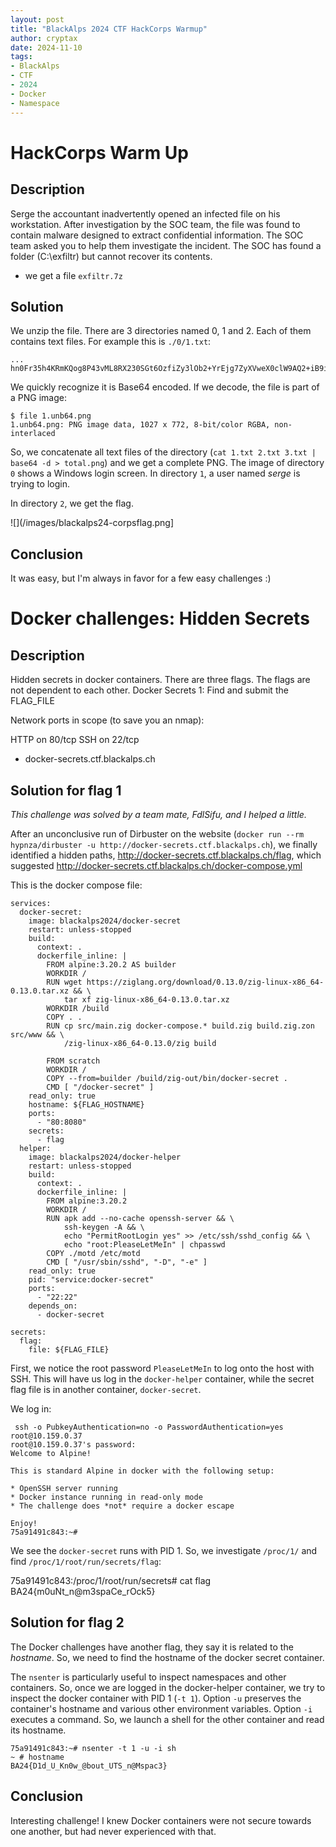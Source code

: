 ```yaml
---
layout: post
title: "BlackAlps 2024 CTF HackCorps Warmup"
author: cryptax
date: 2024-11-10
tags:
- BlackAlps
- CTF
- 2024
- Docker
- Namespace
---
```


# HackCorps Warm Up

## Description

Serge the accountant inadvertently opened an infected file on his workstation. After investigation by the SOC team, the file was found to contain malware designed to extract confidential information. The SOC team asked you to help them investigate the incident. The SOC has found a folder (C:\exfiltr) but cannot recover its contents.

+ we get a file `exfiltr.7z`

## Solution

We unzip the file. There are 3 directories named 0, 1 and 2. Each of them contains text files.
For example this is `./0/1.txt`:

```
...
hn0Fr35h4KRmKQog8P43vML8RX230SGt6OzfiZy3lOb2+YrEjg7ZyXVweX0clW9AQ2+iB9iKUuWXkXO/Gbf/s/xhfaq8kkdN157FBk2z0ux/vYdAN9E+8LTvSdri2+yrXZQwG/M5neh6fJUQV54TH54alkLv0SGGijbFvQQvbJQNO89UjRBR3JbPJ22/kdHuD70e/ugQGufFK0vtGVrIDV79KR2sqfwQP3Jj06wa8e5Ts1/YoPginX8k4BjsEPfO253/xg1607uw9dXre131SU17W+uoaf7nfLah4WfPJUQJd6yYl6waH/6uYrTH3WNt3lvo8E3
```

We quickly recognize it is Base64 encoded. If we decode, the file is part of a PNG image:

```
$ file 1.unb64.png 
1.unb64.png: PNG image data, 1027 x 772, 8-bit/color RGBA, non-interlaced
```

So, we concatenate all text files of the directory (`cat 1.txt 2.txt 3.txt | base64 -d > total.png`) and we get a complete PNG. The image of directory `0` shows a Windows login screen.
In directory `1`, a user named *serge* is trying to login.

In directory `2`, we get the flag.

![](/images/blackalps24-corpsflag.png]

## Conclusion

It was easy, but I'm always in favor for a few easy challenges :)

# Docker challenges: Hidden Secrets

## Description

Hidden secrets in docker containers. There are three flags. The flags are not dependent to each other. Docker Secrets 1: Find and submit the FLAG_FILE

Network ports in scope (to save you an nmap):

HTTP on 80/tcp
SSH on 22/tcp

- docker-secrets.ctf.blackalps.ch

## Solution for flag 1

*This challenge was solved by a team mate, FdlSifu, and I helped a little.*

After an unconclusive run of Dirbuster on the website (`docker run --rm hypnza/dirbuster -u http://docker-secrets.ctf.blackalps.ch`), we finally identified a hidden paths, http://docker-secrets.ctf.blackalps.ch/flag, which suggested http://docker-secrets.ctf.blackalps.ch/docker-compose.yml

This is the docker compose file:

```
services:
  docker-secret:
    image: blackalps2024/docker-secret
    restart: unless-stopped
    build: 
      context: .
      dockerfile_inline: |
        FROM alpine:3.20.2 AS builder
        WORKDIR /
        RUN wget https://ziglang.org/download/0.13.0/zig-linux-x86_64-0.13.0.tar.xz && \
            tar xf zig-linux-x86_64-0.13.0.tar.xz
        WORKDIR /build
        COPY . .
        RUN cp src/main.zig docker-compose.* build.zig build.zig.zon src/www && \
            /zig-linux-x86_64-0.13.0/zig build 

        FROM scratch
        WORKDIR /
        COPY --from=builder /build/zig-out/bin/docker-secret .
        CMD [ "/docker-secret" ]
    read_only: true
    hostname: ${FLAG_HOSTNAME}
    ports:
      - "80:8080"
    secrets:
      - flag
  helper:
    image: blackalps2024/docker-helper
    restart: unless-stopped
    build:
      context: .
      dockerfile_inline: |
        FROM alpine:3.20.2
        WORKDIR /
        RUN apk add --no-cache openssh-server && \
            ssh-keygen -A && \
            echo "PermitRootLogin yes" >> /etc/ssh/sshd_config && \
            echo "root:PleaseLetMeIn" | chpasswd
        COPY ./motd /etc/motd
        CMD [ "/usr/sbin/sshd", "-D", "-e" ]
    read_only: true
    pid: "service:docker-secret"
    ports:
      - "22:22"
    depends_on:
      - docker-secret

secrets:
  flag:
    file: ${FLAG_FILE}
```

First, we notice the root password `PleaseLetMeIn` to log onto the host with SSH. This will have us log in the `docker-helper` container, while the secret flag file is in another container, `docker-secret`.

We log in:

```
 ssh -o PubkeyAuthentication=no -o PasswordAuthentication=yes root@10.159.0.37
root@10.159.0.37's password: 
Welcome to Alpine!

This is standard Alpine in docker with the following setup:

* OpenSSH server running
* Docker instance running in read-only mode
* The challenge does *not* require a docker escape

Enjoy!
75a91491c843:~#
```

We see the `docker-secret` runs with PID 1. So, we investigate `/proc/1/` and find `/proc/1/root/run/secrets/flag`:

75a91491c843:/proc/1/root/run/secrets# cat flag 
BA24{m0uNt_n@m3spaCe_rOck5}

## Solution for flag 2

The Docker challenges have another flag, they say it is related to the *hostname*. So, we need to find the hostname of the docker secret container.

The `nsenter` is particularly useful to inspect namespaces and other containers. So, once we are logged in the docker-helper container, we try to inspect the docker container with PID 1 (`-t 1`). Option `-u` preserves the container's hostname and various other environment variables. Option `-i` executes a command. So, we launch a shell for the other container and read its hostname.

```
75a91491c843:~# nsenter -t 1 -u -i sh
~ # hostname
BA24{D1d_U_Kn0w_@bout_UTS_n@Mspac3}
```

## Conclusion

Interesting challenge! I knew Docker containers were not secure towards one another, but had never experienced with that.









